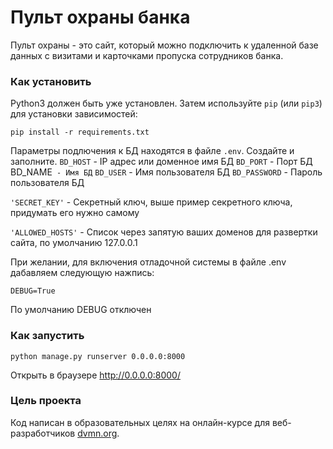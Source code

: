
 # Пульт охраны банка
 Пульт охраны - это сайт, который можно подключить к удаленной базе данных с визитами и карточками пропуска сотрудников банка.

 ### Как установить
 Python3 должен быть уже установлен. 
 Затем используйте `pip` (или `pip3`) для установки зависимостей:
 ```
 pip install -r requirements.txt
 ```
 Параметры подлючения к БД находятся в файле `.env`. Создайте и заполните.
 `BD_HOST` - IP адрес или доменное имя БД
 `BD_PORT` - Порт БД`
 `BD_NAME` - Имя БД`
 `BD_USER` - Имя пользователя БД
 `BD_PASSWORD` - Пароль пользователя БД
 
 `'SECRET_KEY'` - Секретный ключ, выше пример секретного ключа, придумать его нужно самому

 `'ALLOWED_HOSTS'` - Список через запятую ваших доменов для развертки сайта, по умолчанию 127.0.0.1

 При желании, для включения отладочной системы в файле .env дабавляем следующую нажпись:
 ```
 DEBUG=True
```
По умолчанию DEBUG отключен


 ### Как запустить
 ```
 python manage.py runserver 0.0.0.0:8000
 ```
 Открыть в браузере http://0.0.0.0:8000/

 ### Цель проекта
 Код написан в образовательных целях на онлайн-курсе для веб-разработчиков [dvmn.org](https://dvmn.org/).
